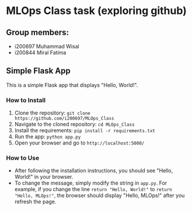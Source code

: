 # MLOps Class task (exploring github)

## Group members:

- i200697 Muhammad Wisal
- i200844 Miral Fatima

## Simple Flask App

This is a simple Flask app that displays "Hello, World!".

### How to Install

1. Clone the repository: `git clone https://github.com/i200697/MLOps_Class`
2. Navigate to the cloned repository: `cd MLOps_Class`
3. Install the requirements: `pip install -r requirements.txt`
4. Run the app: `python app.py`
5. Open your browser and go to `http://localhost:5000/`

### How to Use

- After following the installation instructions, you should see "Hello, World!" in your browser.
- To change the message, simply modify the string in `app.py`. For example, if you change the line `return "Hello, World!"` to `return "Hello, MLOps!"`, the browser should display "Hello, MLOps!" after you refresh the page.
